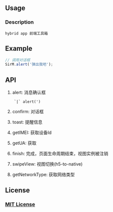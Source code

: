 ## Usage

### Description
	
	hybrid app 前端工具箱
	
## Example

```javascript
// 调用对话框
SirM.alert('弹出我吧');
```

## API
1. alert: 消息确认框
```
	`|` alert(')
```

2. confirm: 对话框

3. toast: 提醒信息

4. getIMEI: 获取设备Id

5. getUA: 获取

6. finish: 完成，页面生命周期结束，视图实例被注销

7. swipeView: 视图切换(h5-to-native)

8. getNetworkType: 获取网络类型

## License
### [MIT License](https://en.wikipedia.org/wiki/MIT_License)
